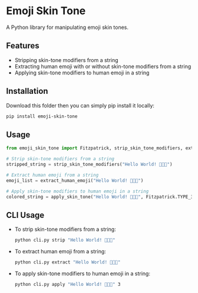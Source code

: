 # Emoji Skin Tone

A Python library for manipulating emoji skin tones.

## Features

- Stripping skin-tone modifiers from a string
- Extracting human emoji with or without skin-tone modifiers from a string
- Applying skin-tone modifiers to human emoji in a string

## Installation

Download this folder then you can simply pip install it locally:

```bash
pip install emoji-skin-tone
```

## Usage

```python
from emoji_skin_tone import Fitzpatrick, strip_skin_tone_modifiers, extract_human_emoji, apply_skin_tone

# Strip skin-tone modifiers from a string
stripped_string = strip_skin_tone_modifiers("Hello World! 👩👨🏿")

# Extract human emoji from a string
emoji_list = extract_human_emoji("Hello World! 👩👨🏿")

# Apply skin-tone modifiers to human emoji in a string
colored_string = apply_skin_tone("Hello World! 👩👨🏿", Fitzpatrick.TYPE_3)
```


## CLI Usage

- To strip skin-tone modifiers from a string:
    ```bash
    python cli.py strip "Hello World! 👩👨🏿"
    ```
- To extract human emoji from a string:
    ```bash
    python cli.py extract "Hello World! 👩👨🏿"

    ```
- To apply skin-tone modifiers to human emoji in a string:
    ```bash
    python cli.py apply "Hello World! 👩👨🏿" 3
    ```

